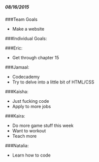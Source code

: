 ##### 08/16/2015

###Team Goals 
- Make a website

###Individual Goals:

###Eric:
* Get through chapter 15

###Jamaal:
* Codecademy
* Try to delve into a little bit of HTML/CSS

###Kaisha:
* Just fucking code
* Apply to more jobs

###Kaira:
* Do more game stuff this week
* Want to workout
* Teach more


###Natalia:
* Learn how to code 

